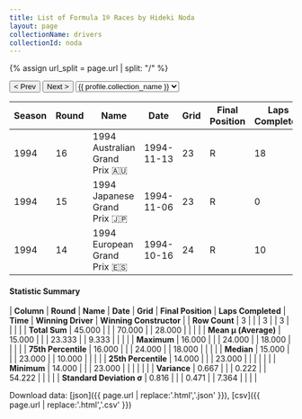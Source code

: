```yaml
---
title: List of Formula 1® Races by Hideki Noda
layout: page
collectionName: drivers
collectionId: noda
---
```


{% assign url_split = page.url | split: "/" %}
<div id="collection-navigation">
<button onclick="selector.options[selector.selectedIndex-1].value && (window.location = selector.options[selector.selectedIndex-1].value);">&lt; Prev</button>
<button onclick="selector.options[selector.selectedIndex+1].value && (window.location = selector.options[selector.selectedIndex+1].value);">Next &gt;</button>
<select id="selector" onchange="this.options[this.selectedIndex].value && (window.location = this.options[this.selectedIndex].value);">
  {% for collectionId in site.data[page.collectionName].refs %}
    {% if collectionId == page.collectionId %}
      {% assign selected = "selected" %}
    {% else %}
      {% assign selected = "" %}
    {% endif %}
    {% assign profile = site.data[page.collectionName][collectionId].profile %}
    <option value="/f1/{{ page.collectionName }}/{{ collectionId }}/{{ url_split[4] }}" {{ selected }}>{{ profile.collection_name }}</option>
  {% endfor %}
</select>
</div>

| Season | Round | Name | Date | Grid | Final Position | Laps Completed | Time | Winning Driver | Winning Constructor |
|--|--|--|--|--|--|--|--|--|--|
| 1994 | 16 | 1994 Australian Grand Prix 🇦🇺 | 1994-11-13 | 23 | R | 18 |   | Nigel Mansell 🇬🇧 | Williams 🇬🇧 |
| 1994 | 15 | 1994 Japanese Grand Prix 🇯🇵 | 1994-11-06 | 23 | R | 0 |   | Damon Hill 🇬🇧 | Williams 🇬🇧 |
| 1994 | 14 | 1994 European Grand Prix 🇪🇸 | 1994-10-16 | 24 | R | 10 |   | Michael Schumacher 🇩🇪 | Benetton 🇮🇹 |

#### Statistic Summary

| **Column** | **Round** | **Name** | **Date** | **Grid** | **Final Position** | **Laps Completed** | **Time** | **Winning Driver** | **Winning Constructor** |
| **Row Count** | 3 |  |  | 3 |  | 3 |  |  |  |
| **Total Sum** | 45.000 |  |  | 70.000 |  | 28.000 |  |  |  |
| **Mean μ (Average)** | 15.000 |  |  | 23.333 |  | 9.333 |  |  |  |
| **Maximum** | 16.000 |  |  | 24.000 |  | 18.000 |  |  |  |
| **75th Percentile** | 16.000 |  |  | 24.000 |  | 18.000 |  |  |  |
| **Median** | 15.000 |  |  | 23.000 |  | 10.000 |  |  |  |
| **25th Percentile** | 14.000 |  |  | 23.000 |  |  |  |  |  |
| **Minimum** | 14.000 |  |  | 23.000 |  |  |  |  |  |
| **Variance** | 0.667 |  |  | 0.222 |  | 54.222 |  |  |  |
| **Standard Deviation σ** | 0.816 |  |  | 0.471 |  | 7.364 |  |  |  |

Download data: [json]({{ page.url | replace:'.html','.json' }}), [csv]({{ page.url | replace:'.html','.csv' }})
